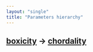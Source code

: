 ```yaml
---
layout: "single"
title: "Parameters hierarchy"
---
```

<!--this is a generated file-->

## [boxicity](../j1rrOV) → [chordality](../fTqo40)
